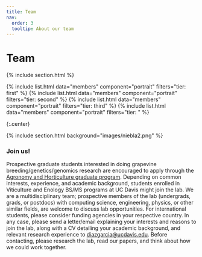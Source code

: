 ```yaml
---
title: Team
nav:
  order: 3
  tooltip: About our team
---
```


# <i class="fas fa-users"></i>Team

{% include section.html %}

{% include list.html data="members" component="portrait" filters="tier: first" %}
{% include list.html data="members" component="portrait" filters="tier: second" %}
{% include list.html data="members" component="portrait" filters="tier: third" %}
{% include list.html data="members" component="portrait" filters="tier: " %}


{:.center}

{% include section.html background="images/niebla2.png" %}


### Join us!
Prospective graduate students interested in doing grapevine breeding/genetics/genomics research are encouraged to apply through the [Agronomy and Horticulture graduate program](https://ggha.ucdavis.edu). Depending on common interests, experience, and academic background, students enrolled in Viticulture and Enology BS/MS programs at UC Davis might join the lab. We are a multidisciplinary team; prospective members of the lab (undergrads, grads, or postdocs) with computing science, engineering, physics, or other similar fields, are welcome to discuss lab opportunities. For international students, please consider funding agencies in your respective country. In any case, please send a letter/email explaining your interests and reasons to join the lab, along with a CV detailing your academic background, and relevant research experience to diazgarcia@ucdavis.edu. Before contacting, please research the lab, read our papers, and think about how we could work together. 
